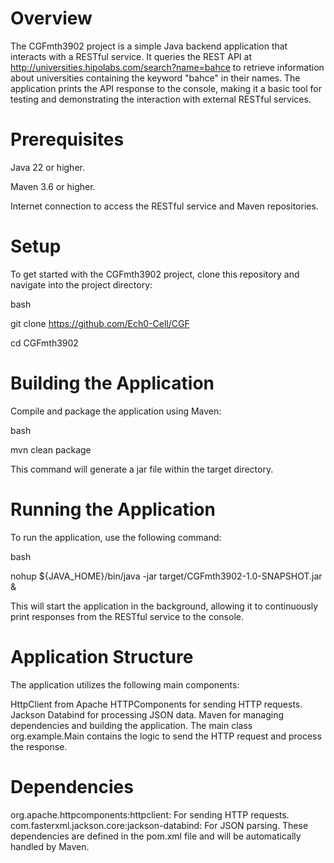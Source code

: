 # Overview

The CGFmth3902 project is a simple Java backend application that interacts with a RESTful service. It queries the REST API at http://universities.hipolabs.com/search?name=bahce to retrieve information about universities containing the keyword "bahce" in their names. The application prints the API response to the console, making it a basic tool for testing and demonstrating the interaction with external RESTful services.

# Prerequisites

Java 22 or higher.

Maven 3.6 or higher.

Internet connection to access the RESTful service and Maven repositories.

# Setup

To get started with the CGFmth3902 project, clone this repository and navigate into the project directory:

bash

git clone <https://github.com/Ech0-Cell/CGF>

cd CGFmth3902

# Building the Application

Compile and package the application using Maven:

bash

mvn clean package

This command will generate a jar file within the target directory.

# Running the Application

To run the application, use the following command:

bash

nohup ${JAVA_HOME}/bin/java -jar target/CGFmth3902-1.0-SNAPSHOT.jar &

This will start the application in the background, allowing it to continuously print responses from the RESTful service to the console.

# Application Structure

The application utilizes the following main components:

HttpClient from Apache HTTPComponents for sending HTTP requests.
Jackson Databind for processing JSON data.
Maven for managing dependencies and building the application.
The main class org.example.Main contains the logic to send the HTTP request and process the response.

# Dependencies

org.apache.httpcomponents:httpclient: For sending HTTP requests.
com.fasterxml.jackson.core:jackson-databind: For JSON parsing.
These dependencies are defined in the pom.xml file and will be automatically handled by Maven.
